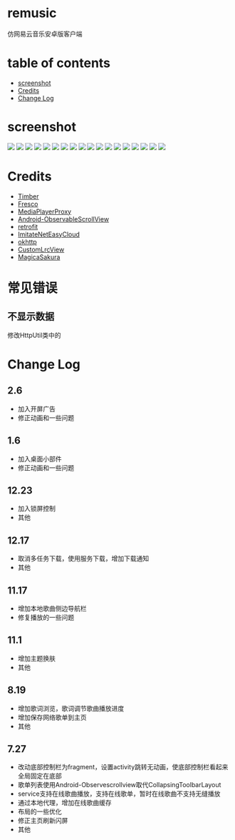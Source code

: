# remusic
仿网易云音乐安卓版客户端

# table of contents
* [screenshot](#screenshot)
* [Credits](#credits)
* [Change Log](#change-log)

# screenshot
![](https://github.com/aa112901/remusic/blob/master/screenshot/1%20(2).png)
![](https://github.com/aa112901/remusic/blob/master/screenshot/device-2016-11-01-103226.png)
![](https://github.com/aa112901/remusic/blob/master/screenshot/1%20(3).png)
![](https://github.com/aa112901/remusic/blob/master/screenshot/device-2016-08-18-213206.png)
![](https://github.com/aa112901/remusic/blob/master/screenshot/device-2016-08-18-213321.png)
![](https://github.com/aa112901/remusic/blob/master/screenshot/1%20(5).png)
![](https://github.com/aa112901/remusic/blob/master/screenshot/1%20(6).png)
![](https://github.com/aa112901/remusic/blob/master/screenshot/1%20(7).png)
![](https://github.com/aa112901/remusic/blob/master/screenshot/1%20(9).png)
![](https://github.com/aa112901/remusic/blob/master/screenshot/1%20(10).png)
![](https://github.com/aa112901/remusic/blob/master/screenshot/device-2016-03-24-133544%20(%E5%A4%8D%E5%88%B6).png)
![](https://github.com/aa112901/remusic/blob/master/screenshot/device-2016-08-18-213609.png)
![](https://github.com/aa112901/remusic/blob/master/screenshot/play_change.png)
![](https://github.com/aa112901/remusic/blob/master/screenshot/device-2016-03-26-123242.png)
![](https://github.com/aa112901/remusic/blob/master/screenshot/device-2016-03-26-123513.png)
![](https://github.com/aa112901/remusic/blob/master/screenshot/device-2016-03-24-134324%20(%E5%A4%8D%E5%88%B6).png)
![](https://github.com/aa112901/remusic/blob/master/screenshot/locked.png)
![](https://github.com/aa112901/remusic/blob/master/screenshot/widget.png)


# Credits
- [Timber](https://github.com/naman14/Timber)
- [Fresco](https://github.com/facebook/fresco)
- [MediaPlayerProxy](https://github.com/andrewhanks/MediaPlayerProxy)
- [Android-ObservableScrollView](https://github.com/ksoichiro/Android-ObservableScrollView)
- [retrofit](https://github.com/square/retrofit)
- [ImitateNetEasyCloud](https://github.com/GiitSmile/ImitateNetEasyCloud)
- [okhttp](https://github.com/square/okhttp)
- [CustomLrcView](https://github.com/android-lili/CustomLrcView-master)
- [MagicaSakura](https://github.com/Bilibili/MagicaSakura "MagicaSakura")

# 常见错误
## 不显示数据
修改HttpUtil类中的

# Change Log
## 2.6
- 加入开屏广告
- 修正动画和一些问题

## 1.6
- 加入桌面小部件
- 修正动画和一些问题

## 12.23
- 加入锁屏控制
- 其他

## 12.17
- 取消多任务下载，使用服务下载，增加下载通知
- 其他

## 11.17
- 增加本地歌曲侧边导航栏
- 修复播放的一些问题


## 11.1
- 增加主题换肤
- 其他

## 8.19 
- 增加歌词浏览，歌词调节歌曲播放进度
- 增加保存网络歌单到主页
- 其他
 
## 7.27
- 改动底部控制栏为fragment，设置activity跳转无动画，使底部控制栏看起来全局固定在底部
- 歌单列表使用Android-Observescrollview取代CollapsingToolbarLayout
- service支持在线歌曲播放，支持在线歌单，暂时在线歌曲不支持无缝播放
- 通过本地代理，增加在线歌曲缓存
- 布局的一些优化
- 修正主页刷新闪屏
- 其他
